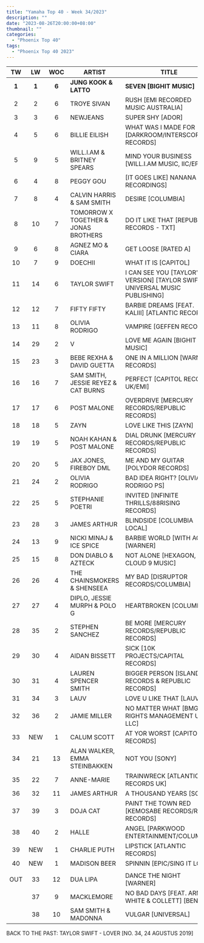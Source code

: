 ```yaml
---
title: "Yamaha Top 40 - Week 34/2023"
description: ""
date: "2023-08-26T20:00:00+08:00"
thumbnail: ""
categories:
  - "Phoenix Top 40"
tags:
  - "Phoenix Top 40 2023"
---
```

<!--more-->
|TW|LW|WOC|ARTIST|TITLE|PEAK|
|:---:|:---:|:---:|---|---|:---:|
|**1**|**1**|**6**|**JUNG KOOK & LATTO**|**SEVEN [BIGHIT MUSIC]**|**1**|
|2|2|6|TROYE SIVAN|RUSH [EMI RECORDED MUSIC AUSTRALIA]|2|
|3|3|6|NEWJEANS|SUPER SHY [ADOR]|3|
|4|5|6|BILLIE EILISH|WHAT WAS I MADE FOR [DARKROOM/INTERSCOPE RECORDS]|4|
|5|9|5|WILL.I.AM & BRITNEY SPEARS|MIND YOUR BUSINESS [WILL.I.AM MUSIC, IIC/EPIC]|5|
|6|4|8|PEGGY GOU|[IT GOES LIKE] NANANA [XL RECORDINGS]|1|
|7|8|4|CALVIN HARRIS & SAM SMITH|DESIRE [COLUMBIA]|7|
|8|10|7|TOMORROW X TOGETHER & JONAS BROTHERS|DO IT LIKE THAT [REPUBLIC RECORDS - TXT]|8|
|9|6|8|AGNEZ MO & CIARA|GET LOOSE [RATED A]|2|
|10|7|9|DOECHII|WHAT IT IS [CAPITOL]|7|
|11|14|6|TAYLOR SWIFT|I CAN SEE YOU [TAYLOR'S VERSION] [TAYLOR SWIFT, UNIVERSAL MUSIC PUBLISHING]|11|
|12|12|7|FIFTY FIFTY|BARBIE DREAMS [FEAT. KALIII] [ATLANTIC RECORDS]|12|
|13|11|8|OLIVIA RODRIGO|VAMPIRE [GEFFEN RECORDS]|4|
|14|29|2|V|LOVE ME AGAIN [BIGHIT MUSIC]|14|
|15|23|3|BEBE REXHA & DAVID GUETTA|ONE IN A MILLION [WARNER RECORDS]|15|
|16|16|7|SAM SMITH, JESSIE REYEZ & CAT BURNS|PERFECT [CAPITOL RECORDS UK/EMI]|16|
|17|17|6|POST MALONE|OVERDRIVE [MERCURY RECORDS/REPUBLIC RECORDS]|17|
|18|18|5|ZAYN|LOVE LIKE THIS [ZAYN]|18|
|19|19|5|NOAH KAHAN & POST MALONE|DIAL DRUNK [MERCURY RECORDS/REPUBLIC RECORDS]|19|
|20|20|5|JAX JONES, FIREBOY DML|ME AND MY GUITAR [POLYDOR RECORDS]|20|
|21|24|2|OLIVIA RODRIGO|BAD IDEA RIGHT? [OLIVIA RODRIGO PS]|21|
|22|25|5|STEPHANIE POETRI|INVITED [INFINITE THRILLS/88RISING RECORDS]|22|
|23|28|3|JAMES ARTHUR|BLINDSIDE [COLUMBIA LOCAL]|23|
|24|13|9|NICKI MINAJ & ICE SPICE|BARBIE WORLD [WITH AQUA] [WARNER]|8|
|25|15|8|DON DIABLO & AZTECK|NOT ALONE [HEXAGON, CLOUD 9 MUSIC]|15|
|26|26|4|THE CHAINSMOKERS & SHENSEEA|MY BAD [DISRUPTOR RECORDS/COLUMBIA]|26|
|27|27|4|DIPLO, JESSIE MURPH & POLO G|HEARTBROKEN [COLUMBIA]|27|
|28|35|2|STEPHEN SANCHEZ|BE MORE [MERCURY RECORDS/REPUBLIC RECORDS]|28|
|29|30|4|AIDAN BISSETT|SICK [10K PROJECTS/CAPITAL RECORDS]|29|
|30|31|4|LAUREN SPENCER SMITH|BIGGER PERSON [ISLAND RECORDS & REPUBLIC RECORDS]|30|
|31|34|3|LAUV|LOVE U LIKE THAT [LAUV]|31|
|32|36|2|JAMIE MILLER|NO MATTER WHAT [BMG RIGHTS MANAGEMENT US LLC]|32|
|33|NEW|1|CALUM SCOTT|AT YOR WORST [CAPITOL RECORDS]|33|
|34|21|13|ALAN WALKER, EMMA STEINBAKKEN|NOT YOU [SONY]|1|
|35|22|7|ANNE-MARIE|TRAINWRECK [ATLANTIC RECORDS UK]|22|
|36|32|11|JAMES ARTHUR|A THOUSAND YEARS [SONY]|3|
|37|39|3|DOJA CAT|PAINT THE TOWN RED [KEMOSABE RECORDS/RCA RECORDS]|37|
|38|40|2|HALLE|ANGEL [PARKWOOD ENTERTAINMENT/COLUMBIA]|38|
|39|NEW|1|CHARLIE PUTH|LIPSTICK [ATLANTIC RECORDS]|39|
|40|NEW|1|MADISON BEER|SPINNIN [EPIC/SING IT LOUD]|40|
|||||||
|OUT|33|12|DUA LIPA|DANCE THE NIGHT [WARNER]|4|
||37|9|MACKLEMORE|NO BAD DAYS [FEAT. ARMANI WHITE & COLLETT] [BENDO]|15|
||38|10|SAM SMITH & MADONNA|VULGAR [UNIVERSAL]|1|

BACK TO THE PAST: TAYLOR SWIFT - LOVER [NO. 34, 24 AGUSTUS 2019]